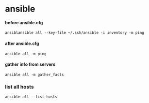 # ansible


#### before ansible.cfg
    ansiblansible all --key-file ~/.ssh/ansible -i inventory -m ping

#### after ansible.cfg
    ansible all -m ping

#### gather info from servers 
    ansible all -m gather_facts

### list all hosts
    ansible all --list-hosts
